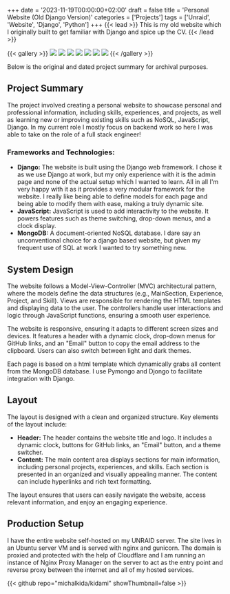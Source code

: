 +++
date = '2023-11-19T00:00:00+02:00'
draft = false
title = 'Personal Website (Old Django Version)'
categories = ['Projects']
tags = ['Unraid', 'Website', 'Django', 'Python']
+++
{{< lead >}}
This is my old website which I originally built to get familiar with Django and spice up the CV.
{{< /lead >}}

{{< gallery >}}
  <img src="featured.png" class="grid-w50 md:grid-w33 xl:grid-w25" />
  <img src="site_1.png" class="grid-w50 md:grid-w33 xl:grid-w25" />
  <img src="site_2.png" class="grid-w50 md:grid-w33 xl:grid-w25" />
  <img src="site_3.png" class="grid-w50 md:grid-w33 xl:grid-w25" />
  <img src="site_4.png" class="grid-w50 md:grid-w33 xl:grid-w25" />
  <img src="site_5.png" class="grid-w50 md:grid-w33 xl:grid-w25" />
  <img src="site_6.png" class="grid-w50 md:grid-w33 xl:grid-w25" />
{{< /gallery >}}

Below is the original and dated project summary for archival purposes.

## Project Summary
<p>The project involved creating a personal website to showcase personal and professional information, including skills, experiences, and projects, as well as learning new or improving existing skills such as NoSQL, JavaScript, Django. In my current role I mostly focus on backend work so here I was able to take on the role of a full stack engineer!</p>

### Frameworks and Technologies:
<ul>
  <li>
    <strong>Django:</strong> The website is built using the Django web framework. I chose it as we use Django at work, but my only experience with it is the admin page and none of the actual setup which I wanted to learn. All in all I'm very happy with it as it provides a very modular framework for the website. I really like being able to define models for each page and being able to modify them with ease, making a truly dynamic site.
  </li>
  <li>
    <strong>JavaScript:</strong> JavaScript is used to add interactivity to the website. It powers features such as theme switching, drop-down menus, and a clock display.
  </li>
  <li>
    <strong>MongoDB:</strong> A document-oriented NoSQL database. I dare say an unconventional choice for a django based website, but given my frequent use of SQL at work I wanted to try something new.
  </li>
</ul>

## System Design
<p>The website follows a Model-View-Controller (MVC) architectural pattern, where the models define the data structures (e.g., MainSection, Experience, Project, and Skill). Views are responsible for rendering the HTML templates and displaying data to the user. The controllers handle user interactions and logic through JavaScript functions, ensuring a smooth user experience.</p>
<p>The website is responsive, ensuring it adapts to different screen sizes and devices. It features a header with a dynamic clock, drop-down menus for GitHub links, and an "Email" button to copy the email address to the clipboard. Users can also switch between light and dark themes.</p>
<p>Each page is based on a html template which dynamically grabs all content from the MongoDB database. I use Pymongo and Djongo to facilitate integration with Django.</p>

## Layout
<p>The layout is designed with a clean and organized structure. Key elements of the layout include:</p>
<ul>
  <li>
    <strong>Header:</strong> The header contains the website title and logo. It includes a dynamic clock, buttons for GitHub links, an "Email" button, and a theme switcher.
  </li>
  <li>
    <strong>Content:</strong> The main content area displays sections for main information, including personal projects, experiences, and skills. Each section is presented in an organized and visually appealing manner. The content can include hyperlinks and rich text formatting.
  </li>
</ul>
<p>The layout ensures that users can easily navigate the website, access relevant information, and enjoy an engaging experience.</p>

## Production Setup
<p>I have the entire website self-hosted on my UNRAID server. The site lives in an Ubuntu server VM and is served with nginx and gunicorn. The domain is proxied and protected with the help of Cloudflare and I am running an instance of Nginx Proxy Manager on the server to act as the entry point and reverse proxy between the internet and all of my hosted services.

{{< github repo="michalkida/kidami" showThumbnail=false >}}